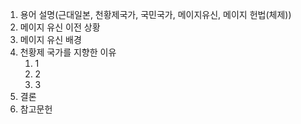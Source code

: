 1. 용어 설명(근대일본, 천황제국가, 국민국가, 메이지유신, 메이지 헌법(체제))
2. 메이지 유신 이전 상황
3. 메이지 유신 배경
4. 천황제 국가를 지향한 이유
	1. 1
	2. 2
	3. 3
5. 결론
6. 참고문헌